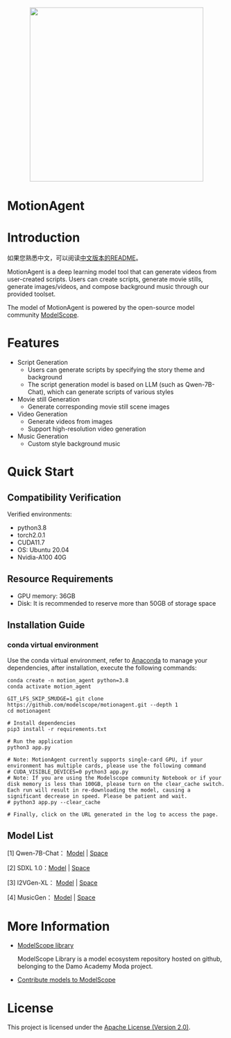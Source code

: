 <p align="center">
    <br>
    <img src="https://modelscope.oss-cn-beijing.aliyuncs.com/modelscope.gif" width="400"/>
    <br>
    <h1>MotionAgent</h1>
<p>



# Introduction

如果您熟悉中文，可以阅读[中文版本的README](./README_ZH.md)。

MotionAgent is a deep learning model tool that can generate videos from user-created scripts. Users can create scripts, generate movie stills, generate images/videos, and compose background music through our provided toolset.

The model of MotionAgent is powered by the open-source model community [ModelScope](https://github.com/modelscope/modelscope).


# Features
- Script Generation
  - Users can generate scripts by specifying the story theme and background
  - The script generation model is based on LLM (such as Qwen-7B-Chat), which can generate scripts of various styles
- Movie still Generation
  - Generate corresponding movie still scene images 
- Video Generation
  - Generate videos from images
  - Support high-resolution video generation
- Music Generation
  - Custom style background music



# Quick Start

## Compatibility Verification
Verified environments:
- python3.8
- torch2.0.1
- CUDA11.7
- OS: Ubuntu 20.04
- Nvidia-A100 40G


## Resource Requirements
- GPU memory: 36GB
- Disk: It is recommended to reserve more than 50GB of storage space


## Installation Guide

### conda virtual environment

Use the conda virtual environment, refer to [Anaconda](https://docs.anaconda.com/anaconda/install/) to manage your dependencies, after installation, execute the following commands:

```shell
conda create -n motion_agent python=3.8
conda activate motion_agent

GIT_LFS_SKIP_SMUDGE=1 git clone https://github.com/modelscope/motionagent.git --depth 1
cd motionagent

# Install dependencies
pip3 install -r requirements.txt

# Run the application
python3 app.py

# Note: MotionAgent currently supports single-card GPU, if your environment has multiple cards, please use the following command
# CUDA_VISIBLE_DEVICES=0 python3 app.py
# Note: If you are using the Modelscope community Notebook or if your disk memory is less than 100GB, please turn on the clear_cache switch. Each run will result in re-downloading the model, causing a significant decrease in speed. Please be patient and wait.
# python3 app.py --clear_cache

# Finally, click on the URL generated in the log to access the page.
```


## Model List

[1]  Qwen-7B-Chat： [Model](https://modelscope.cn/models/qwen/Qwen-7B-Chat/summary)  |  [Space](https://modelscope.cn/studios/qwen/Qwen-7B-Chat-Demo/summary)

[2]  SDXL 1.0：[Model](https://modelscope.cn/models/AI-ModelScope/stable-diffusion-xl-base-1.0/summary)  |  [Space](https://modelscope.cn/studios/AI-ModelScope/Stable_Diffusion_XL_1.0/summary)

[3]  I2VGen-XL： [Model](https://modelscope.cn/models/damo/Image-to-Video/summary)  |  [Space](https://modelscope.cn/models/damo/Video-to-Video/summary)

[4]  MusicGen： [Model](https://modelscope.cn/models/AI-ModelScope/musicgen-large/summary)  |  [Space](https://modelscope.cn/studios/AI-ModelScope/MusicGen/summary)


# More Information

- [ModelScope library](https://github.com/modelscope/modelscope/)

  ModelScope Library is a model ecosystem repository hosted on github, belonging to the Damo Academy Moda project.

- [Contribute models to ModelScope](https://modelscope.cn/docs/ModelScope%E6%A8%A1%E5%9E%8B%E6%8E%A5%E5%85%A5%E6%B5%81%E7%A8%8B%E6%A6%82%E8%A7%88)

# License

This project is licensed under the [Apache License (Version 2.0)](https://github.com/modelscope/modelscope/blob/master/LICENSE).
